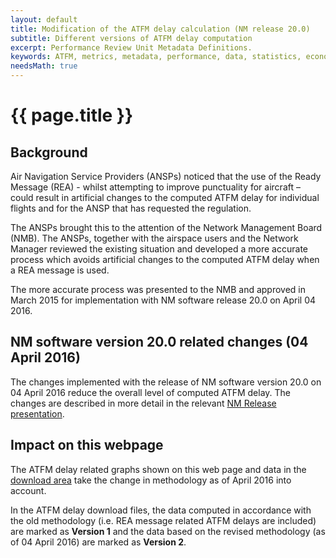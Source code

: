 ```yaml
---
layout: default
title: Modification of the ATFM delay calculation (NM release 20.0)
subtitle: Different versions of ATFM delay computation
excerpt: Performance Review Unit Metadata Definitions.
keywords: ATFM, metrics, metadata, performance, data, statistics, economics, air transport, flights, europe, 
needsMath: true
---
```

<style>
img + em {
text-align: center;
}

img + em:before {
content: ' ';
display: block;
}
</style>

# {{ page.title }}


## Background

Air Navigation Service Providers (ANSPs) noticed that the use of the Ready
Message (REA) - whilst attempting to improve punctuality for aircraft – could
result in artificial changes to the computed ATFM delay for individual
flights and for the ANSP that has requested the regulation.

The ANSPs brought this to the attention of the Network Management Board (NMB).
The ANSPs, together with the airspace users and the Network Manager reviewed the
existing situation and developed a more accurate process which avoids artificial
changes to the computed ATFM delay when a REA message is used.

The more accurate process was presented to the NMB and approved in March 2015
for implementation with NM software release 20.0 on April 04 2016.

## NM software version 20.0 related changes (04 April 2016)

The changes implemented with the release of NM software version 20.0 on 04 April
2016 reduce the overall level of computed ATFM delay. The changes are described
in more detail in the relevant [NM Release presentation][NM20-rn].


## Impact on this webpage

The ATFM delay related graphs shown on this web page and data in the 
[download area]({{site.url}}/data/performancearea/) take the change in 
methodology as of April 2016 into account.

In the ATFM delay download files, the data computed in accordance with the old methodology 
(i.e. REA message related ATFM delays are included) are marked as **Version 1** and the data 
based on the revised methodology (as of 04 April 2016) are marked as **Version 2**.


[NM20-rn]: <{{"/references/library/NM_20_FB750_Delay_Calculation_improvements.pdf" | prepend: site.baseurl | prepend: site.url }}> "NM 20 Release Notes: Delay calculation improvements"

